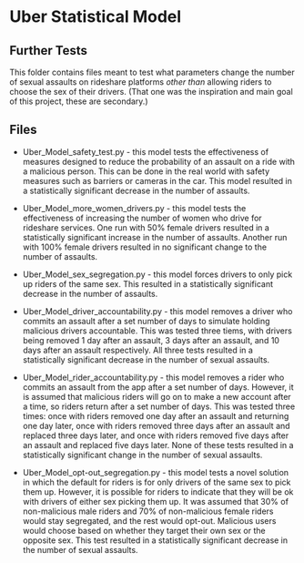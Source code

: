 # Uber Statistical Model

## Further Tests

This folder contains files meant to test what parameters change the number of sexual assaults on rideshare platforms *other than* allowing riders to choose the sex of their drivers. (That one was the inspiration and main goal of this project, these are secondary.)

## Files

- Uber_Model_safety_test.py - this model tests the effectiveness of measures designed to reduce the probability of an assault on a ride with a malicious person. This can be done in the real world with safety measures such as barriers or cameras in the car. This model resulted in a statistically significant decrease in the number of assaults. 

- Uber_Model_more_women_drivers.py - this model tests the effectiveness of increasing the number of women who drive for rideshare services. One run with 50% female drivers resulted in a statistically significant increase in the number of assaults. Another run with 100% female drivers resulted in no significant change to the number of assaults. 

- Uber_Model_sex_segregation.py - this model forces drivers to only pick up riders of the same sex. This resulted in a statistically significant decrease in the number of assaults. 

- Uber_Model_driver_accountability.py - this model removes a driver who commits an assault after a set number of days to simulate holding malicious drivers accountable. This was tested three tiems, with drivers being removed 1 day after an assault, 3 days after an assault, and 10 days after an assault respectively. All three tests resulted in a statistically significant decrease in the number of sexual assaults. 

- Uber_Model_rider_accountability.py - this model removes a rider who commits an assault from the app after a set number of days. However, it is assumed that malicious riders will go on to make a new account after a time, so riders return after a set number of days. This was tested three times: once with riders removed one day after an assault and returning one day later, once with riders removed three days after an assault and replaced three days later, and once with riders removed five days after an assault and replaced five days later. None of these tests resulted in a statistically significant change in the number of sexual assaults. 

- Uber_Model_opt-out_segregation.py - this model tests a novel solution in which the default for riders is for only drivers of the same sex to pick them up. However, it is possible for riders to indicate that they will be ok with drivers of either sex picking them up. It was assumed that 30% of non-malicious male riders and 70% of non-malicious female riders would stay segregated, and the rest would opt-out. Malicious users would choose based on whether they target their own sex or the opposite sex. This test resulted in a statistically significant decrease in the number of sexual assaults. 